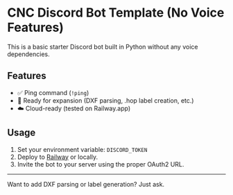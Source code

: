 # CNC Discord Bot Template (No Voice Features)

This is a basic starter Discord bot built in Python without any voice dependencies.

## Features
- ✅ Ping command (`!ping`)
- 🧠 Ready for expansion (DXF parsing, .hop label creation, etc.)
- ☁️ Cloud-ready (tested on Railway.app)

## Usage

1. Set your environment variable: `DISCORD_TOKEN`
2. Deploy to [Railway](https://railway.app/) or locally.
3. Invite the bot to your server using the proper OAuth2 URL.

---

Want to add DXF parsing or label generation? Just ask.